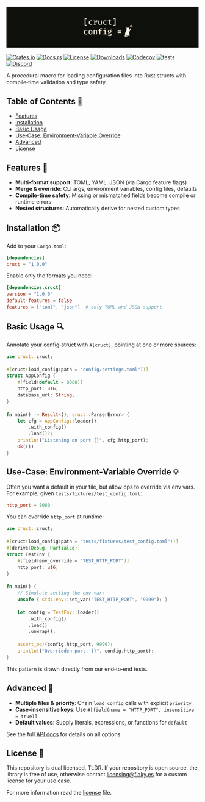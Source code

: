 ![cruct-readme](https://raw.githubusercontent.com/FlakySL/cruct/refs/heads/main/.github/cruct_banner.png)

[![Crates.io](https://badges.ws/crates/v/cruct)](https://crates.io/crates/cruct)
[![Docs.rs](https://badges.ws/crates/docs/cruct)](https://docs.rs/cruct)
[![License](https://badges.ws/crates/l/cruct)](https://docs.rs/cruct)
[![Downloads](https://badges.ws/crates/dt/cruct)](https://crates.io/crates/cruct)
[![Codecov](https://img.shields.io/codecov/c/github/FlakySL/cruct)](https://app.codecov.io/gh/FlakySL/cruct)
![tests](https://github.com/FlakySL/cruct/actions/workflows/overall-coverage.yml/badge.svg)
[![Discord](https://badges.ws/discord/online/1344769456731197450)](https://discord.gg/AJWFyps23a)

A procedural macro for loading configuration files into Rust structs with compile‑time validation and type safety.

## Table of Contents 📖
- [Features](#features-)
- [Installation](#installation-)
- [Basic Usage](#basic-usage-)
- [Use‑Case: Environment‑Variable Override](#usecase-environmentvariable-override-)
- [Advanced](#advanced-)
- [License](#license-)

## Features 👀

- **Multi‑format support**: TOML, YAML, JSON (via Cargo feature flags)
- **Merge & override**: CLI args, environment variables, config files, defaults
- **Compile‑time safety**: Missing or mismatched fields become compile or runtime errors
- **Nested structures**: Automatically derive for nested custom types

## Installation 📦

Add to your `Cargo.toml`:

```toml
[dependencies]
cruct = "1.0.0"
````

Enable only the formats you need:

```toml
[dependencies.cruct]
version = "1.0.0"
default-features = false
features = ["toml", "json"]  # only TOML and JSON support
```

## Basic Usage 🔍

Annotate your config‐struct with `#[cruct]`, pointing at one or more sources:

```rust
use cruct::cruct;

#[cruct(load_config(path = "config/settings.toml"))]
struct AppConfig {
    #[field(default = 8080)]
    http_port: u16,
    database_url: String,
}

fn main() -> Result<(), cruct::ParserError> {
    let cfg = AppConfig::loader()
        .with_config()
        .load()?;
    println!("Listening on port {}", cfg.http_port);
    Ok(())
}
```

## Use‑Case: Environment‑Variable Override 💡

Often you want a default in your file, but allow ops to override via env vars. For example, given `tests/fixtures/test_config.toml`:

```toml
http_port = 8080
```

You can override `http_port` at runtime:

```rust
use cruct::cruct;

#[cruct(load_config(path = "tests/fixtures/test_config.toml"))]
#[derive(Debug, PartialEq)]
struct TestEnv {
    #[field(env_override = "TEST_HTTP_PORT")]
    http_port: u16,
}

fn main() {
    // Simulate setting the env var:
    unsafe { std::env::set_var("TEST_HTTP_PORT", "9999"); }

    let config = TestEnv::loader()
        .with_config()
        .load()
        .unwrap();

    assert_eq!(config.http_port, 9999);
    println!("Overridden port: {}", config.http_port);
}
```

This pattern is drawn directly from our end‑to‑end tests.

## Advanced 🥷

* **Multiple files & priority**: Chain `load_config` calls with explicit `priority`
* **Case‑insensitive keys**: Use `#[field(name = "HTTP_PORT", insensitive = true)]`
* **Default values**: Supply literals, expressions, or functions for `default`

See the full [API docs](https://docs.rs/cruct) for details on all options.

## License 📜

This repository is dual licensed, TLDR. If your repository is open source, the library
is free of use, otherwise contact [licensing@flaky.es](mailto:licensing@flaky.es) for a custom license for your
use case.

For more information read the [license](./LICENSE) file.
